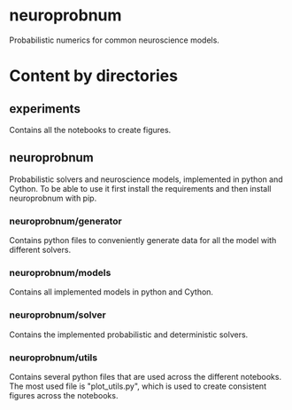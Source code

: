 # neuroprobnum
Probabilistic numerics for common neuroscience models.

# Content by directories
## experiments
Contains all the notebooks to create figures.

## neuroprobnum

Probabilistic solvers and neuroscience models, implemented in python and Cython.
To be able to use it first install the requirements and then install neuroprobnum with pip.

### neuroprobnum/generator
Contains python files to conveniently generate data for all the model with different solvers.

### neuroprobnum/models
Contains all implemented models in python and Cython.

### neuroprobnum/solver
Contains the implemented probabilistic and deterministic solvers.

### neuroprobnum/utils
Contains several python files that are used across the different notebooks.
The most used file is "plot_utils.py", which is used to create consistent figures across the notebooks.
